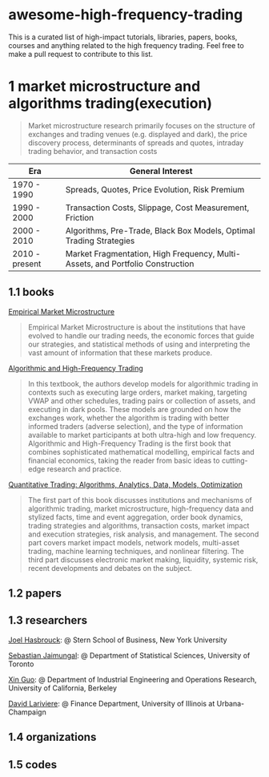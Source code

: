 # awesome-high-frequency-trading

This is a curated list of high-impact tutorials, libraries, papers, books, courses and anything related to the high frequency trading. Feel free to make a pull request to contribute to this list.

# 1 market microstructure and algorithms trading(execution)

> Market microstructure research primarily focuses on the structure of exchanges and trading venues (e.g. displayed and dark), the price discovery process, determinants of spreads and quotes, intraday trading behavior, and transaction costs

|Era|General Interest|
|---|---|
|1970 - 1990|Spreads, Quotes, Price Evolution, Risk Premium|
|1990 - 2000|Transaction Costs, Slippage, Cost Measurement, Friction|
|2000 - 2010|Algorithms, Pre-Trade, Black Box Models, Optimal Trading Strategies|
|2010 - present|Market Fragmentation, High Frequency, Multi-Assets, and Portfolio Construction|


## 1.1 books

[Empirical Market Microstructure](https://www.amazon.com/Empirical-Market-Microstructure-Institutions-Econometrics/dp/0195301641)

> Empirical Market Microstructure is about the institutions that have evolved to handle our trading needs, the economic forces that guide our strategies, and statistical methods of using and interpreting the vast amount of information that these markets produce.

[Algorithmic and High-Frequency Trading](https://www.amazon.co.uk/gp/product/1107091144/ref=s9_simh_gw_p14_d0_i1)

> In this textbook, the authors develop models for algorithmic trading in contexts such as executing large orders, market making, targeting VWAP and other schedules, trading pairs or collection of assets, and executing in dark pools. These models are grounded on how the exchanges work, whether the algorithm is trading with better informed traders (adverse selection), and the type of information available to market participants at both ultra-high and low frequency. Algorithmic and High-Frequency Trading is the first book that combines sophisticated mathematical modelling, empirical facts and financial economics, taking the reader from basic ideas to cutting-edge research and practice.

[Quantitative Trading: Algorithms, Analytics, Data, Models, Optimization](https://www.amazon.com/Quantitative-Trading-Algorithms-Analytics-Optimization/dp/1498706487/ref=sr_1_1?ie=UTF8&qid=1470801724&sr=8-1&keywords=Quantitative+Trading%3A+Algorithms%2C+Analytics%2C+Data%2C+Models%2C+Optimization)

> The first part of this book discusses institutions and mechanisms of algorithmic trading, market microstructure, high-frequency data and stylized facts, time and event aggregation, order book dynamics, trading strategies and algorithms, transaction costs, market impact and execution strategies, risk analysis, and management. The second part covers market impact models, network models, multi-asset trading, machine learning techniques, and nonlinear filtering. The third part discusses electronic market making, liquidity, systemic risk, recent developments and debates on the subject.

## 1.2 papers
## 1.3 researchers
[Joel Hasbrouck](http://people.stern.nyu.edu/jhasbrou/index.html): @ Stern School of Business, New York University

[Sebastian Jaimungal](http://sebastian.statistics.utoronto.ca/): @ Department of Statistical Sciences, University of Toronto

[Xin Guo](https://xinguo.ieor.berkeley.edu/): @ Department of Industrial Engineering and Operations Research, University of California, Berkeley

[David Lariviere](https://www.davidlariviere.com/): @ Finance Department, University of Illinois at Urbana-Champaign
## 1.4 organizations
## 1.5 codes
